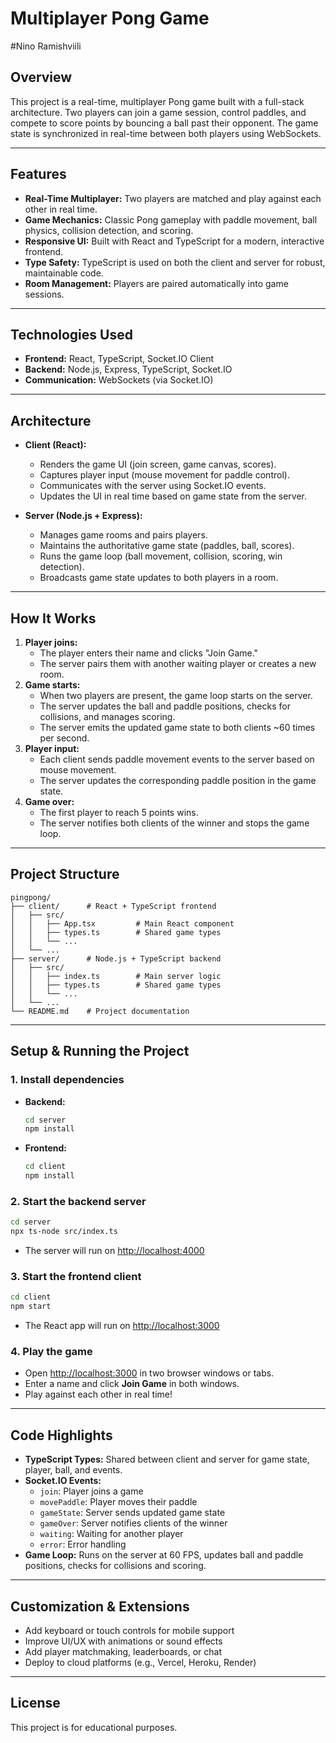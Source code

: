 # Multiplayer Pong Game
#Nino Ramishviili
## Overview
This project is a real-time, multiplayer Pong game built with a full-stack architecture. Two players can join a game session, control paddles, and compete to score points by bouncing a ball past their opponent. The game state is synchronized in real-time between both players using WebSockets.

---

## Features
- **Real-Time Multiplayer:** Two players are matched and play against each other in real time.
- **Game Mechanics:** Classic Pong gameplay with paddle movement, ball physics, collision detection, and scoring.
- **Responsive UI:** Built with React and TypeScript for a modern, interactive frontend.
- **Type Safety:** TypeScript is used on both the client and server for robust, maintainable code.
- **Room Management:** Players are paired automatically into game sessions.

---

## Technologies Used
- **Frontend:** React, TypeScript, Socket.IO Client
- **Backend:** Node.js, Express, TypeScript, Socket.IO
- **Communication:** WebSockets (via Socket.IO)

---

## Architecture
- **Client (React):**
  - Renders the game UI (join screen, game canvas, scores).
  - Captures player input (mouse movement for paddle control).
  - Communicates with the server using Socket.IO events.
  - Updates the UI in real time based on game state from the server.

- **Server (Node.js + Express):**
  - Manages game rooms and pairs players.
  - Maintains the authoritative game state (paddles, ball, scores).
  - Runs the game loop (ball movement, collision, scoring, win detection).
  - Broadcasts game state updates to both players in a room.

---

## How It Works
1. **Player joins:**
   - The player enters their name and clicks "Join Game."
   - The server pairs them with another waiting player or creates a new room.
2. **Game starts:**
   - When two players are present, the game loop starts on the server.
   - The server updates the ball and paddle positions, checks for collisions, and manages scoring.
   - The server emits the updated game state to both clients ~60 times per second.
3. **Player input:**
   - Each client sends paddle movement events to the server based on mouse movement.
   - The server updates the corresponding paddle position in the game state.
4. **Game over:**
   - The first player to reach 5 points wins.
   - The server notifies both clients of the winner and stops the game loop.

---

## Project Structure
```
pingpong/
├── client/      # React + TypeScript frontend
│   ├── src/
│   │   ├── App.tsx         # Main React component
│   │   ├── types.ts        # Shared game types
│   │   └── ...
│   └── ...
├── server/      # Node.js + TypeScript backend
│   ├── src/
│   │   ├── index.ts        # Main server logic
│   │   ├── types.ts        # Shared game types
│   │   └── ...
│   └── ...
└── README.md    # Project documentation
```

---

## Setup & Running the Project

### 1. **Install dependencies**
- **Backend:**
  ```sh
  cd server
  npm install
  ```
- **Frontend:**
  ```sh
  cd client
  npm install
  ```

### 2. **Start the backend server**
```sh
cd server
npx ts-node src/index.ts
```
- The server will run on [http://localhost:4000](http://localhost:4000)

### 3. **Start the frontend client**
```sh
cd client
npm start
```
- The React app will run on [http://localhost:3000](http://localhost:3000)

### 4. **Play the game**
- Open [http://localhost:3000](http://localhost:3000) in two browser windows or tabs.
- Enter a name and click **Join Game** in both windows.
- Play against each other in real time!

---

## Code Highlights
- **TypeScript Types:** Shared between client and server for game state, player, ball, and events.
- **Socket.IO Events:**
  - `join`: Player joins a game
  - `movePaddle`: Player moves their paddle
  - `gameState`: Server sends updated game state
  - `gameOver`: Server notifies clients of the winner
  - `waiting`: Waiting for another player
  - `error`: Error handling
- **Game Loop:** Runs on the server at 60 FPS, updates ball and paddle positions, checks for collisions and scoring.

---

## Customization & Extensions
- Add keyboard or touch controls for mobile support
- Improve UI/UX with animations or sound effects
- Add player matchmaking, leaderboards, or chat
- Deploy to cloud platforms (e.g., Vercel, Heroku, Render)

---

## License
This project is for educational purposes. 